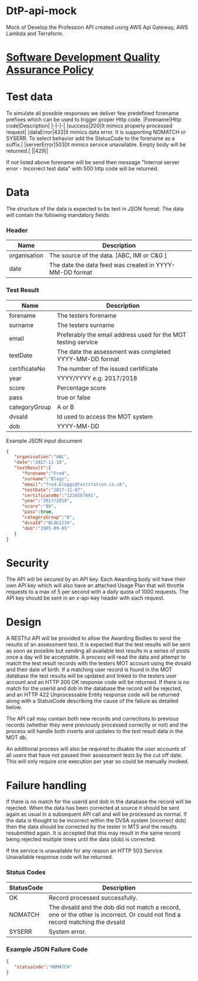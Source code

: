 
# DtP-api-mock
Mock of Develop the Profession API created using AWS Api Gateway, AWS Lambda and Terraform.

# [Software Development Quality Assurance Policy](docs/NodejsDevQuality.md)

# Test data
To simulate all possible responses we deliver few predefined forename prefixes which can be used to trigger proper Http code.
|Forename|Http code|Description|
|-|-|-|
|success|200|It mimics properly processed request|
|dataError|422|It mimics data error. It is supporting NOMATCH or SYSERR. To select behavior add the StatusCode to the forename as a suffix.|
|serverError|503|It mimics service unavailable. Empty body will be returned.|
||429||

If not listed above forename will be send then message "Internal server error - Incorrect test data" with 500 http code will be returned. 

# Data
The structure of the data is expected to be text in JSON format. The data will contain the following mandatory fields:
### Header
|Name|Description|
|-|-|
|organisation|The source of the data. [ABC, IMI or C&G ]|
|date|The date the data feed was created in YYYY-MM-DD format|
### Test Result
|Name|Description|
|-|-|
|forename|The testers forename|
|surname|The testers surname|
|email|Preferably the email address used for the MOT testing service|
|testDate|The date the assessment was completed YYYY-MM-DD format|
|certificateNo|The number of the issued certificate|
|year|YYYY/YYYY e.g. 2017/2018|
|score|Percentage score|
|pass|true or false|
|categoryGroup|A or B|
|dvsaId|Id used to access the MOT system|
|dob|YYYY-MM-DD|


Example JSON input document
```json
{
   "organisation":"ABC",
   "date":"2017-11-18",
   "testResult":{
      "forename":"Fred",
      "surname":"Blogs",
      "email":"fred.bloggs@teststation.co.uk",
      "testDate":"2017-11-07",
      "certificateNo":"1234567891",
      "year":"2017/2018",
      "score":"80",
      "pass":true,
      "categoryGroup":"B",
      "dvsaId":"BLOG1234",
      "dob":"1985-09-05"
   }
}
```

# Security
The API will be secured by an API key. Each Awarding body will have their own API key which will also have an attached Usage Plan that will throttle requests to a max of 5 per second with a daily quota of 1000 requests. The API key should be sent in an x-api-key header with each request.

# Design
A RESTful API will be provided to allow the Awarding Bodies to send the results of an assessment test. It is expected that the test results will be sent as soon as possible but sending all available test results in a series of posts once a day will be acceptable. A process will read the data and attempt to match the test result records with the testers MOT account using the dvsaId and their date of birth. If a matching user record is found in the MOT database the test results will be updated and linked to the testers user account and an HTTP 200 OK response code will be returned. If there is no match for the userId and dob in the database the record will be rejected, and an HTTP 422 Unprocessable Entity response code will be returned along with a StatusCode describing the cause of the failure as detailed below.

The API call may contain both new records and corrections to previous records (whether they were previously processed correctly or not) and the process will handle both inserts and updates to the test result data in the MOT db.

An additional process will also be required to disable the user accounts of all users that have not passed their assessment tests by the cut off date. This will only require one execution per year so could be manually invoked.

# Failure handling
If there is no match for the userId and dob in the database the record will be rejected. When the data has been corrected at source it should be sent again as usual in a subsequent API call and will be processed as normal. If the data is thought to be incorrect within the DVSA system (incorrect dob) then the data should be corrected by the tester in MTS and the results resubmitted again. It is accepted that this may result in the same record being rejected multiple times until the data (dob) is corrected.

If the service is unavailable for any reason an HTTP 503 Service Unavailable response code will be returned.

### Status Codes
|StatusCode|Description|
|-|-|
|OK|Record processed successfully.|
|NOMATCH|The dvsaId and the dob did not match a record, one or the other is incorrect. Or could not find a record matching the dvsaId|
|SYSERR|System error.|

### Example JSON Failure Code

```json
{
   "statusCode":"NOMATCH"
}
```
